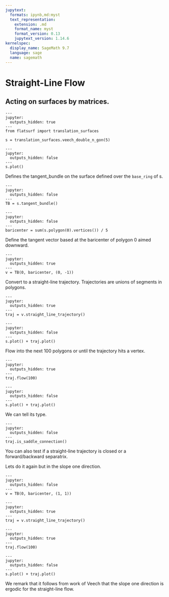 ```yaml
---
jupytext:
  formats: ipynb,md:myst
  text_representation:
    extension: .md
    format_name: myst
    format_version: 0.13
    jupytext_version: 1.14.6
kernelspec:
  display_name: SageMath 9.7
  language: sage
  name: sagemath
---
```


# Straight-Line Flow

## Acting on surfaces by matrices.

```{code-cell}
---
jupyter:
  outputs_hidden: true
---
from flatsurf import translation_surfaces

s = translation_surfaces.veech_double_n_gon(5)
```

```{code-cell}
---
jupyter:
  outputs_hidden: false
---
s.plot()
```

Defines the tangent_bundle on the surface defined over the ``base_ring`` of s.

```{code-cell}
---
jupyter:
  outputs_hidden: false
---
TB = s.tangent_bundle()
```

```{code-cell}
---
jupyter:
  outputs_hidden: false
---
baricenter = sum(s.polygon(0).vertices()) / 5
```

Define the tangent vector based at the baricenter of polygon 0 aimed downward.

```{code-cell}
---
jupyter:
  outputs_hidden: true
---
v = TB(0, baricenter, (0, -1))
```

Convert to a straight-line trajectory. Trajectories are unions of segments in polygons.

```{code-cell}
---
jupyter:
  outputs_hidden: true
---
traj = v.straight_line_trajectory()
```

```{code-cell}
---
jupyter:
  outputs_hidden: false
---
s.plot() + traj.plot()
```

Flow into the next $100$ polygons or until the trajectory hits a vertex.

```{code-cell}
---
jupyter:
  outputs_hidden: true
---
traj.flow(100)
```

```{code-cell}
---
jupyter:
  outputs_hidden: false
---
s.plot() + traj.plot()
```

We can tell its type.

```{code-cell}
---
jupyter:
  outputs_hidden: false
---
traj.is_saddle_connection()
```

You can also test if a straight-line trajectory is closed or a forward/backward separatrix.

Lets do it again but in the slope one direction.

```{code-cell}
---
jupyter:
  outputs_hidden: false
---
v = TB(0, baricenter, (1, 1))
```

```{code-cell}
---
jupyter:
  outputs_hidden: true
---
traj = v.straight_line_trajectory()
```

```{code-cell}
---
jupyter:
  outputs_hidden: true
---
traj.flow(100)
```

```{code-cell}
---
jupyter:
  outputs_hidden: false
---
s.plot() + traj.plot()
```

We remark that it follows from work of Veech that the slope one direction is ergodic for the straight-line flow.
